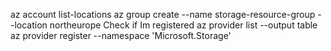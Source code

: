 az account list-locations 
az group create  --name storage-resource-group  --location northeurope
Check if Im registered
az provider list --output table
az provider register --namespace 'Microsoft.Storage'
